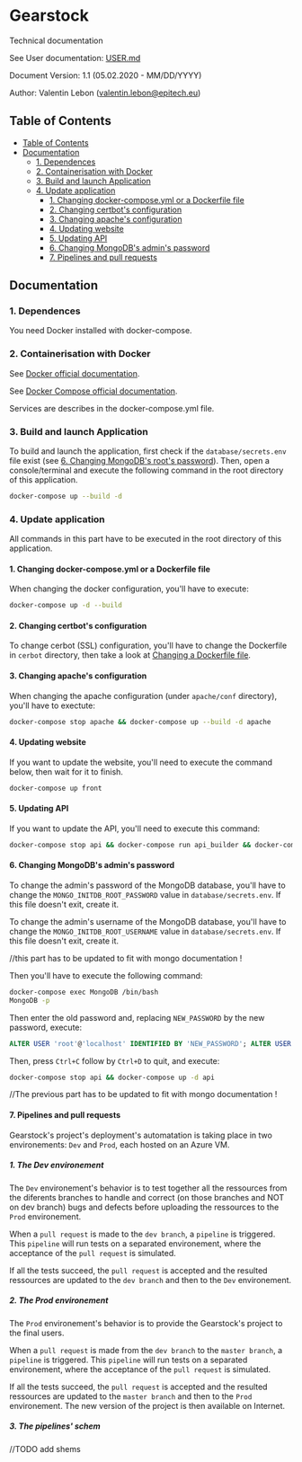 # Gearstock

Technical documentation

See User documentation: [USER.md](USER.md)

Document Version: 1.1 (05.02.2020 - MM/DD/YYYY)

Author: Valentin Lebon (valentin.lebon@epitech.eu)

## Table of Contents

- [Table of Contents](#Table-of-Contents)
- [Documentation](#Documentation)
  - [1. Dependences](#1-Dependences)
  - [2. Containerisation with Docker](#2-Containerisation-with-Docker)
  - [3. Build and launch Application](#3-Build-and-launch-Application)
  - [4. Update application](#4-Update-application)
    - [1. Changing docker-compose.yml or a Dockerfile file](#1-Changing-docker-composeyml-or-a-Dockerfile-file)
    - [2. Changing certbot's configuration](#2-Changing-certbots-configuration)
    - [3. Changing apache's configuration](#3-Changing-apaches-configuration)
    - [4. Updating website](#4-Updating-website)
    - [5. Updating API](#5-Updating-API)
    - [6. Changing MongoDB's admin's password](#6-Changing-MongoDBs-admins-password)
    - [7. Pipelines and pull requests](#7-Pipelines-and-pull-requests)

## Documentation

### 1. Dependences

You need Docker installed with docker-compose.

### 2. Containerisation with Docker

See [Docker official documentation](https://docs.docker.com/).

See [Docker Compose official documentation](https://docs.docker.com/compose/).

Services are describes in the docker-compose.yml file.

### 3. Build and launch Application

To build and launch the application, first check if the ```database/secrets.env``` file exist (see [6. Changing MongoDB's root's password](#6-Changing-MongoDBs-roots-password)). Then, open a console/terminal and execute the following command in the root directory of this application.

```bash
docker-compose up --build -d
```

### 4. Update application

All commands in this part have to be executed in the root directory of this application.

#### 1. Changing docker-compose.yml or a Dockerfile file

When changing the docker configuration, you'll have to execute:

```bash
docker-compose up -d --build
```

#### 2. Changing certbot's configuration

To change cerbot (SSL) configuration, you'll have to change the Dockerfile in ```cerbot``` directory, then take a look at [Changing a Dockerfile file](#1-changing-docker-composeyml-or-a-dockerfile-file).

#### 3. Changing apache's configuration

When changing the apache configuration (under ```apache/conf``` directory), you'll have to exectute:

```bash
docker-compose stop apache && docker-compose up --build -d apache
```

#### 4. Updating website

If you want to update the website, you'll need to execute the command below, then wait for it to finish.

```bash
docker-compose up front
```

#### 5. Updating API

If you want to update the API, you'll need to execute this command:

```bash
docker-compose stop api && docker-compose run api_builder && docker-compose up -d api
```

#### 6. Changing MongoDB's admin's password

To change the admin's password of the MongoDB database, you'll have to change the ```MONGO_INITDB_ROOT_PASSWORD``` value in ```database/secrets.env```. If this file doesn't exit, create it.

To change the admin's username of the MongoDB database, you'll have to change the ```MONGO_INITDB_ROOT_USERNAME``` value in ```database/secrets.env```. If this file doesn't exit, create it.

//this part has to be updated to fit with mongo documentation !

Then you'll have to execute the following command:

```bash
docker-compose exec MongoDB /bin/bash
MongoDB -p
```

Then enter the old password and, replacing ```NEW_PASSWORD``` by the new password, execute:

```sql
ALTER USER 'root'@'localhost' IDENTIFIED BY 'NEW_PASSWORD'; ALTER USER 'root'@'172.19.%' IDENTIFIED BY 'NEW_PASSWORD';
```

Then, press ```Ctrl+C``` follow by ```Ctrl+D``` to quit, and execute:

```bash
docker-compose stop api && docker-compose up -d api
```

//The previous part has to be updated to fit with mongo documentation !

#### 7. Pipelines and pull requests

Gearstock's project's deployment's automatation is taking place in two environements: ```Dev``` and ```Prod```, each hosted on an Azure VM.

##### 1. The Dev environement

The ```Dev``` environement's behavior is to test together all the ressources from the diferents branches to handle and correct (on those branches and NOT on dev branch) bugs and defects before uploading the ressources to the ```Prod``` environement.

When a ```pull request``` is made to the ```dev branch```, a ```pipeline``` is triggered. This ```pipeline``` will run tests on a separated environement, where the acceptance of the ```pull request``` is simulated.

If all the tests succeed, the ```pull request``` is accepted and the resulted ressources are updated to the ```dev branch``` and then to the ```Dev``` environement.

##### 2. The Prod environement

The ```Prod``` environement's behavior is to provide the Gearstock's project to the final users.

When a ```pull request``` is made from the ```dev branch``` to the ```master branch```, a ```pipeline``` is triggered. This ```pipeline``` will run tests on a separated environement, where the acceptance of the ```pull request``` is simulated.

If all the tests succeed, the ```pull request``` is accepted and the resulted ressources are updated to the ```master branch``` and then to the ```Prod``` environement. The new version of the project is then available on Internet.

##### 3. The pipelines' schem

//TODO add shems
